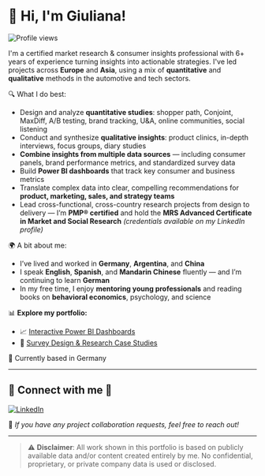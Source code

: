 # 👋 Hi, I'm Giuliana!

![Profile views](https://komarev.com/ghpvc/?username=giulianamoroni&style=flat&color=blue)

I'm a certified market research & consumer insights professional with 6+ years of experience turning insights into actionable strategies. I've led projects across **Europe** and **Asia**, using a mix of **quantitative** and **qualitative** methods in the automotive and tech sectors.

🔍 What I do best:
- Design and analyze **quantitative studies**: shopper path, Conjoint, MaxDiff, A/B testing, brand tracking, U&A, online communities, social listening
- Conduct and synthesize **qualitative insights**: product clinics, in-depth interviews, focus groups, diary studies
- **Combine insights from multiple data sources** — including consumer panels, brand performance metrics, and standardized survey data
- Build **Power BI dashboards** that track key consumer and business metrics
- Translate complex data into clear, compelling recommendations for **product, marketing, sales, and strategy teams**
- Lead cross-functional, cross-country research projects from design to delivery — I’m **PMP® certified** and hold the **MRS Advanced Certificate in Market and Social Research** *(credentials available on my LinkedIn profile)*

🌍 A bit about me:
- I’ve lived and worked in **Germany**, **Argentina**, and **China**
- I speak **English**, **Spanish**, and **Mandarin Chinese** fluently — and I’m continuing to learn **German**
- In my free time, I enjoy **mentoring young professionals** and reading books on **behavioral economics**, psychology, and science

📊 **Explore my portfolio:**
- 📈 [Interactive Power BI Dashboards](https://giulianamoroni.github.io/market-research-portfolio/)
- 📝 [Survey Design & Research Case Studies](https://giulianamoroni.github.io/market-research-portfolio/portfolio/ev-survey-2024)

📍 Currently based in Germany

---

## 🤝 Connect with me 🤝

[![LinkedIn](https://img.shields.io/badge/LinkedIn-Connect-blue?logo=linkedin&logoColor=white)](https://www.linkedin.com/in/giulianamoroni/)

💬 *If you have any project collaboration requests, feel free to reach out!*

---

> ⚠️ **Disclaimer**: All work shown in this portfolio is based on publicly available data and/or content created entirely by me. No confidential, proprietary, or private company data is used or disclosed.
